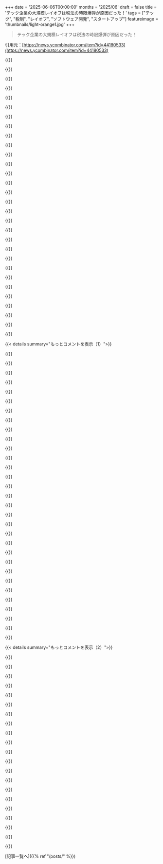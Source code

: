 +++
date = '2025-06-06T00:00:00'
months = '2025/06'
draft = false
title = 'テック企業の大規模レイオフは税法の時限爆弾が原因だった！'
tags = ["テック", "税制", "レイオフ", "ソフトウェア開発", "スタートアップ"]
featureimage = 'thumbnails/light-orange1.jpg'
+++

> テック企業の大規模レイオフは税法の時限爆弾が原因だった！

引用元：[https://news.ycombinator.com/item?id=44180533](https://news.ycombinator.com/item?id=44180533)




{{<matomeQuote body="条文[0]読んだ？コメントに変な誤解あるみたいだから、実際の条文を引用する価値あるかなって思ったんだ。短くて読みやすいよ。<br>一番重要なところは…<br>・ Subsection (a)は「特定の研究開発費」を、損金算入じゃなくて5年償却するように定めてる（paragraph (2)）。<br>・ Paragraph (c)(3)は特別ルールで、全てのソフトウェア開発費用を「研究開発費」としてカウントしないといけない。<br>これだけ。<br>全てのソフトウェア費用は研究開発費として扱って、研究開発費は損金算入じゃなくて償却しないといけない。つまり、全てのソフトウェア費用は5年償却ってこと。<br>意見を言う前に条文読むことを超オススメするよ。マジで曖昧じゃないし、ソフトウェア作る人、特にまだしっかりしてない会社（スタートアップとか）にとっては紛れもなく最悪だから。" userName="demosthanos" createdAt="2025/06/06 20:16:03" color="#ff5c5c">}}




{{<matomeQuote body="これってテック業界狙いってより、民主党狙いなんだよね。<br>みんな普通の会計の話だと思ってたけど、タイミングと再発効考えると、経済じゃなくて明らかに政治的なんだ。<br>この法は、大統領選のサイクル、特に次の大統領が民主党で共和党が下院多数の時に、目立つ経済悪化を引き起こすための戦略的な時限爆弾としてデザインされたんだ。<br>Bidenの経済を傷つけるために使われたし、次の大統領が民主党なら2030年にまた起きるよ。<br>延期されたとしても、中期選挙では会社がまた雇えるようになったことで、Trumpの大きな「経済的成果」として宣伝されるだろうね。<br>テック業界は単なる高名な餌食なんだ。マジでそんなに petty なんだよ。" userName="radley" createdAt="2025/06/06 20:45:54" color="">}}




{{<matomeQuote body="これ、最初に発効した2022年には民主党が大統領と下院をコントロールしてたじゃん（上院は2人少なかったけど、副大統領が同数カウントなら1人少ない）。<br>なんであの時変えようとしなかったの？<br>こういう税法の変更って、一度成立したら修正したり廃止したりできない理由とかあるのかな？" userName="victoro" createdAt="2025/06/06 21:17:43" color="">}}




{{<matomeQuote body="彼らは変えようとしたよ。<br>でも上院に邪魔するやつらがいたんだ。" userName="tomrod" createdAt="2025/06/06 21:50:12" color="">}}




{{<matomeQuote body="もしこれが2017年に可決されて、次の大統領任期に発効するってことなら、それってTrumpが連続2期目を勝てないと思わない限り、Bidenの任期で時限爆弾として機能しないんじゃない？<br>歴代大統領が連続2期当選してる歴史を考えると、Trumpは2022/2023年の税制変更が自分の問題になる可能性も十分考えられたはずだけど。" userName="_heimdall" createdAt="2025/06/07 00:14:24" color="">}}




{{<matomeQuote body="これ、どういう意味があるの？<br>会計を理解してる限りでは、これは報告される利益が高くなって、その結果法人税が増えるってことだよね。税金以外でキャッシュフローに影響はない。<br>スタートアップは、どっちのルールでもまだ利益出てないだろうし。損失を大きく報告するメリットってあるのかな？<br>最初に思ったのは、これってGoogleとかそういうとこに影響あって、スタートアップには関係ないんじゃ？ってこと。でも… R&D費用が安定してるなら…そんなに大きくない。どうせ5年以内に全部損金になるし。<br>だから…もしかしたら、そこそこ利益出てて、急成長してる会社が一番キツいのかも。5年分の紙上の利益を抱える余裕があまりない会社とか。<br>一方… R&D費用と営業費用の区別って実際どうやって決まるのか、知りたいな。<br>これは定量化できるはずだよね。ソフトウェア会社って、実際にどれくらい余分な資産を計上してるの？<br>これが「静かなる殺人者」として、実際に雇用にこれほど影響を与えたっていうのは疑問だね。" userName="netcan" createdAt="2025/06/07 10:35:46" color="#ff5733">}}




{{<matomeQuote body="これはかなりヤバいよ。<br>個人的にもすごく影響があった。俺は小さなR&Dショップなんだけど、基本的にはリスキーな長期研究プロジェクト全部やめざるを得なくなったんだ。<br>研究費用に加えて、その税金もほとんど前払いしないといけない。もしプロジェクトがうまくいかなくても、税金は手元から出ていくまま。<br>これはリスクを取ることへのペナルティだし、世界的な技術競争でアメリカのイノベーターの足を引っ張る。<br>ルールは記事に書かれてるよりもっとひどいよ。オープンソース開発者は二重苦なんだ。<br>IRSのこの資料のセクション6.4を見て。該当箇所はここだよ：<br>「しかし、研究提供者が研究受領者との契約条項のもとで財政的リスクを負わない場合でも、研究提供者が生じたSRE成果物を使用する権利を有する…研究提供者が契約のもとで行われたSRE活動に付随して支払った費用は、研究提供者のSRE費用であり、損金算入は許可されない…」<br>書かれてる通りだと、Windowsドライバーを書く請負業者は（クローズドソースの成果物に使用権がないから）費用を損金算入できるけど、Linuxドライバーを書く請負業者は（オープンソースのLinuxドライバーに使用権があるから）できないってこと。<br>https://www.irs.gov/pub/irs-drop/n-23-63.pdf" userName="bunnie" createdAt="2025/06/07 07:27:22" color="#ff5c5c">}}




{{<matomeQuote body="もし権力を持っていれば、それを修正できるんだけどね。<br>アメリカ政府の今の大きな問題は、一方の政党が政府の機能不全を選挙キャンペーンにしてるから、意図的にそうなるように最善を尽くしてるってことなんだ。" userName="adgjlsfhk1" createdAt="2025/06/07 01:32:34" color="">}}




{{<matomeQuote body="アメリカの好きなところは、他の国（例えば俺の故郷ロシアとか）と比べて、嘘やごまかしがほとんどないことだね。<br>その代わり、法律への敬意と、才能あるクリエイティブな会計士や弁護士の軍団がいるんだ。<br>あの古くなった「multi-used」サンドイッチの話、覚えてる？あれがあったおかげで、飲み屋が食べ物を提供するレストランになったんだ。<br>俺は会計士じゃないから、純粋なファンタジーとして推測するだけだけど、あなたのソフトウェアにハードウェアのチップ/ガジェットを追加すれば、同じようにソフトウェア開発をハードウェア/ガジェット開発に転換できるんじゃないかな。" userName="trhway" createdAt="2025/06/06 21:55:01" color="">}}




{{<matomeQuote body="うちみたいな小さい会社は2022年から採用止めてるんだ。雇いたいけど初期費用が高くてさ。法律が施行された時、多くの経営者はビックリしてたよ。会計士も議会が直すと思ってたって言ってたな。" userName="jweir" createdAt="2025/06/06 20:53:36" color="#38d3d3">}}




{{<matomeQuote body="プログレッシブとしては、民主党は上院でいつも邪魔されてる感じだよね…<br>共和党が強い州が多いから、民主党が上院で多数派になっても、ギリギリだし、共和党州の少数の民主党系議員に頼ってる。彼らは党とは一緒にやるけど、進歩派にとって大事なことには消極的。もしUSが平等ならこんな問題ないかもね。" userName="dragonwriter" createdAt="2025/06/06 22:31:37" color="">}}




{{<matomeQuote body="これ、MAGAがやったことの中でもサイテーだよ。テックスタートアップってマジで富の源なのに、これだと会社作るのが超難しくなる。こんなのがまだあって、誰も変えてないなんて信じらんないね。マジでバカどもに支配されてるわ。" userName="mountainriver" createdAt="2025/06/06 22:38:00" color="">}}




{{<matomeQuote body="あるスタートアップの例だけど、2人で働いてて給料がそれぞれ10万ドル。売上20万ドル。旧ルールだと利益ゼロで税金なし。新ルール（Section 174後）だと利益16万ドルになっちゃうんだ。売上と支出は同じなのにね。税率25％だと4万ドル税金！利益が出てないのに税金払わなきゃいけないのがヤバいんだ。キャッシュがないとキツいよ。" userName="gortok" createdAt="2025/06/07 15:44:59" color="#785bff">}}




{{<matomeQuote body="でもさ、もしトランプが大統領のまま議会を失ってたらどうなってただろうね？ここ何十年か見てると、大統領が再選されても、議会のどっちかか両方が野党になっちゃうって、結構ある話だよね。" userName="_heimdall" createdAt="2025/06/07 01:54:13" color="">}}




{{<matomeQuote body="人々を自分の考えになるまで“教育”するのには別の言い方があるんだよ。<br>「洗脳」ってね。<br>あなたと違う考え方とか意見を持ってる人がいるって、全然あり得る話なの知ってる？それが意見が合わない理由なんだよ。<br>良い考えだと思う人もいれば、悪い考えだと思う人もいる。それぞれ投票したり反対したりするんだ。" userName="mcsniff" createdAt="2025/06/07 16:19:48" color="">}}




{{<matomeQuote body="「＞もしアメリカがおおよそ平等な民主主義なら、これは問題にならないかも」ってコメントあるけど、「何とイコールなの？」って聞きたいな。平等って何を基準に言ってんのかな？" userName="rayiner" createdAt="2025/06/07 02:43:00" color="">}}




{{<matomeQuote body="いや、教育は洗脳じゃないよ。この二つの言葉は定義が違うんだ。一つは本来良いもの、もう一つは悪いもの。言葉って重要だし、言葉の定義も大事なんだよな。" userName="iancmceachern" createdAt="2025/06/07 16:52:28" color="">}}




{{<matomeQuote body="投票権の平等についてね。共和党がGerrymanderingを完璧にして、相手の票を薄めてるんだ。それに、投票のために休みが取れない人とか改名した人とか、自分たちに反対しそうな人たちの投票を妨害する他の手も使ってる。Ranked Choiceを阻止したり、First Past the Postを維持したりするのも、第三党の投票権を奪って現職を強くしてる。Trumpだって、投票者が少ない方が共和党には有利だって言ってたじゃん。" userName="paulryanrogers" createdAt="2025/06/07 03:29:25" color="#ff5c5c">}}




{{<matomeQuote body="「＞Section 174後、利益は毎年$160,000。収入と支出が同じだから手元にお金は残ってないのに、$160,000に税金を払う」ってコメントだけど、Startupから引き出した$200kがあるじゃん。あれ、ほとんどの人が稼ぐより全然多いよ。自分に$100k払えるんなら、税金だって払えるだけの稼ぎはあるんだろ。" userName="roflmao123" createdAt="2025/06/07 17:05:21" color="#785bff">}}




{{<matomeQuote body="でもさ、これってProgressives（進歩派）が支持しそうなことだよね（アメリカの大企業に税金をかけるって）。" userName="kenjackson" createdAt="2025/06/07 00:50:32" color="">}}




{{<matomeQuote body="科学的に合意されてることだけ教えて、道徳的な結論は親とか家庭に任せる教育システムだったら良いのにって思うな。でも、今ってそうなってないのは君も分かってるでしょ。" userName="thegrimmest" createdAt="2025/06/07 17:03:15" color="">}}




{{<matomeQuote body="俺は会計士じゃないけど、俺の理解だと、税金って利益じゃなくて収入にかかるんだよね。だから前は、全ての収入の20%くらいが法人所得税になってて、StartupはR＆Dにめっちゃお金使ってたからそれを全部控除できたんだ。でも今回の税金変わったせいで、控除額がかなり低くなる（もし俺の理解が合ってれば80%減）。" userName="calderwoodra" createdAt="2025/06/07 11:57:20" color="#ff5733">}}




{{<matomeQuote body="いや、彼らは税金払ってるよ。それぞれが自分の$100kには個人所得税を払ってるから。" userName="ccleve" createdAt="2025/06/07 17:26:20" color="">}}




{{<matomeQuote body="「＞投票権の平等。共和党がGerrymanderingを完璧に…」ってコメントへの返信だけど、このスレッドはSenate（上院）の話をしてるんだよ。SenateはGerrymanderされないんだ。両方の議員は州全体の選挙だから。もしそう見たいなら、Senateを「事前にGerrymanderされた」って見てもいいけど、それは1959年以降は州になってない地域だけの話。SenateのGerrymanderが見たいなら、1912年にNew Mexico州とArizona州が承認された頃まで遡らないとだよ。" userName="Kamq" createdAt="2025/06/07 04:29:20" color="#ff5733">}}




{{<matomeQuote body="ソフトウェアに減価償却を適用するのはダメな政策だよ。ソフトウェアってハイリスクだし、5年も安定した収入を保証できないでしょ。ほとんどのスタートアップは5年も生き残れないから、結局控除の恩恵を受けられないんだ。これじゃあ、アメリカのソフトウェア産業は終わるね。" userName="sampton" createdAt="2025/06/06 20:47:39" color="#38d3d3">}}




{{<matomeQuote body="アメリカのソフトウェアが強いのは、スタートアップのおかげ？それとも巨大な独占企業のおかげかな？だってAAPLやGOOG、FBって、税金かかる前の所得なんてない時から製品作ってたよね？今回の税法変更、彼らが創業した時に影響あったと思う？" userName="timewizard" createdAt="2025/06/06 21:14:28" color="">}}




{{<matomeQuote body="減価償却って、顕微鏡とかPCみたいにちゃんと価値があるものにはいいと思うんだ。会社が潰れてもPCは売れるしね。でもコードを売る？笑<br>コードなんて、ぶっちゃけ負債みたいなもんでしょ :)" userName="jopsen" createdAt="2025/06/06 23:01:50" color="#ff5c5c">}}




{{<matomeQuote body="＞コードを売る？笑 -- コードはむしろ負債みたいなもんだよ :)<br>大事なのは、議員（あんまり詳しくないか、マジでバカ）が、メディアの情報とか現実知らないせいで、コードに価値があると思ってるかもってことじゃないかな。" userName="Supermancho" createdAt="2025/06/06 23:12:12" color="">}}




{{<matomeQuote body="減価償却なんて、とにかく悪い政策！コストがかかったら、すぐに全額経費にできるべきなんだよ。設備だろうとソフトウェアだろうと、そこは関係ないでしょ。" userName="kccqzy" createdAt="2025/06/07 10:35:25" color="">}}




{{<matomeQuote body="FBって、多分だけど設立された時、税金で国家情報機関から密かに資金援助されてたんじゃない？そしたら初期の商業的なプレッシャーがすごく減ったはずだよ。DARPAのProject LifeLogってのがあって…それがキャンセルされたのが2004年2月4日なんだけど、なんとFacebookができたのと全く同じ日なんだ。https://en.m.wikipedia.org/wiki/DARPA_LifeLog https://en.m.wikipedia.org/wiki/Facebook これを偶然って言うならそれでもいいけど、俺はアメリカの情報機関みたいなデカくてヤバい組織が俺らの自由犠牲にして思い通りになる“偶然”は、どうも信じられないね。" userName="anonym29" createdAt="2025/06/06 21:42:15" color="">}}




{{< details summary="もっとコメントを表示（1）">}}

{{<matomeQuote body="それにはめちゃくちゃ反対だなぁ…例えば、これから10年間有効な保険の費用があったとするじゃん？10年分のサービスにお金を払ってるんだから、それは10年かけて減価償却されるべきだよ。" userName="dsauerbrun" createdAt="2025/06/07 13:19:54" color="">}}




{{<matomeQuote body="あなたが言ってたことに追加だけど、これは議員たちが投票する法案をちゃんと読み込んで、深く考えてるって前提があるよね。でも、彼らはそんなことしてないよ。" userName="tomrod" createdAt="2025/06/07 02:17:35" color="">}}




{{<matomeQuote body="まあ、たぶん主張したいのは、彼ら（GAFAとか）に課税所得がなかった理由の一つは、開発費を減価償却しなくてよかったって事実だ、ってことじゃない？" userName="kopecs" createdAt="2025/06/06 21:34:37" color="">}}




{{<matomeQuote body="Microsoft, Google, Appleみたいな大手ハイテク企業ってさ、国家の情報機関が裏で操ってるんじゃないか？ってよく思うんだよね。GoogleはCIAが作ったっていう2015年の記事 [0] もあったし。今の「クソ化」（enshitification）とか、利用者の選択肢を奪おうとする必死さもこれで説明つく気がするよ。<br>[0]: https://medium.com/insurge-intelligence/how-the-cia-made-goo..." userName="trinsic2" createdAt="2025/06/06 22:02:24" color="">}}




{{<matomeQuote body="でもさ、保険契約で前払いが必要だと、まるっと10年分の保険料をドブに捨てることになるじゃん。償却ってさ、実際のキャッシュフローとは完全に切り離されちゃうんだよね。" userName="kccqzy" createdAt="2025/06/07 13:20:53" color="">}}




{{<matomeQuote body="高校の優等クラスでこの話（システムのヤバさ）をしたら、首席だったやつに馬鹿にされたのを覚えてるよ。システムは俺が生まれる前から壊れてたけど、洗脳のおかげで成り立ってるんだ。1992-1993年のブルーリボンスクールだったのにね。これ見てよ。https://www.ed.gov/sites/ed/files/programs/nclbbrs/list-2003..." userName="Supermancho" createdAt="2025/06/07 03:06:28" color="">}}




{{<matomeQuote body="「USソフトウェア支配の終焉」って結局何なの？ 本社がアメリカにある会社が作ったソフトウェアのこと？ それともアメリカ人が作ったもの？ もし前者だけなら、終わってくれてせいせいするけどね。" userName="Hilift" createdAt="2025/06/07 11:44:43" color="">}}




{{<matomeQuote body="そうそう、スタートアップって給料が一番の出費だからさ、税金払うのがずっと早まるよね。年間に経費にできるのが一部だけになっちゃうし。ちょっとでも売り上げがあって、まだキャッシュフローがマイナスで、短期で成果を出さなきゃいけない若い会社にとっては、この税法変更はちょっとキツくなるだろうね。" userName="joshuanapoli" createdAt="2025/06/06 21:43:12" color="#ff5733">}}




{{<matomeQuote body="償却ってのはさ、会計とか税金のためのものだよ。最初の年にドカンとマイナスが出るのはおかしいって。キャッシュフローとは切り離すべきなんだ。だってキャッシュフローだけじゃ会社の全体像は分からないけど、資産とか利益を見れば全部わかるじゃん。" userName="charlieyu1" createdAt="2025/06/07 22:09:14" color="#45d325">}}




{{<matomeQuote body="会社が作ったソフトウェアって、破産した時にしょっちゅう売られてるんだよ。専門にしてる友達が何人かいてさ、今もソフトウェアの一部を切り離すっていう契約を2件やってるって言ってた。" userName="bearjaws" createdAt="2025/06/07 02:03:13" color="">}}




{{<matomeQuote body="上院に送られてくる法案を全部読むって、年間で聖書を2冊読むくらい大変らしいよ。キャスティングボートを握る議員なら読むかもしれないけど、党派の超ヤバい議員たちはどうなの？" userName="sigwinch" createdAt="2025/06/08 21:50:04" color="">}}




{{<matomeQuote body="アメリカがどうなってるかは知らないけど、イギリスのHMRC（税務署）は毎年小切手を送ってくれてたよ。R&Dの研究開発費の控除が税金より多い場合は、還付金がもらえるからね。" userName="madaxe_again" createdAt="2025/06/06 21:56:42" color="#38d3d3">}}




{{<matomeQuote body="収益ベースの利益の一般的な定義、俺も好きじゃないな。それよりフリーキャッシュフローの方が見たいね。" userName="kccqzy" createdAt="2025/06/09 00:44:15" color="">}}




{{<matomeQuote body="＞コードはむしろ負債だよね笑<br>マジでそう！俺のもそうだわ！" userName="ndesaulniers" createdAt="2025/06/09 01:06:37" color="">}}




{{<matomeQuote body="MicrosoftがSkypeを買った理由って、なんでだと思う？" userName="cjbgkagh" createdAt="2025/06/06 22:08:44" color="">}}




{{<matomeQuote body="Googleって見た目と違うんだってさ。<br>https://wikileaks.org/google-is-not-what-it-seems/" userName="hackandthink" createdAt="2025/06/07 04:34:00" color="">}}




{{<matomeQuote body="現実的に言うと、それはソフトウェアを資産とする考え方より、俺たちが作るソフトウェアの質について言ってることだよね。" userName="jppope" createdAt="2025/06/07 23:14:22" color="">}}




{{<matomeQuote body="Lawmaker（議員）って言葉は紛らわしいな。実際に法を作ってロビー活動する人たちは結構知ってるだろうけど。議員はLaw voter（投票者）であってMaker（作成者）じゃない。文字通り法律を設計するんじゃなく、言われた通りに投票してるだけだよ。" userName="bonoboTP" createdAt="2025/06/07 14:48:08" color="">}}




{{<matomeQuote body="それは些細なことじゃないよ。1000万ドル以下の会社にはかなり影響があるんだ。" userName="tomrod" createdAt="2025/06/06 21:48:44" color="#ff5733">}}




{{<matomeQuote body="＞米国のソフト覇権はスタートアップのおかげ？それとも巨大独占企業？<br>たぶん両方じゃない。巨大な貿易赤字のおかげだよ。それのおかげで米国の消費者は生産より多く消費できた。つまり、何も返す期待なく何かを受け取れる。技術に関していえば、実質無料でサービスを提供して市場を支配できた。他の国じゃ競争できない。<br>＞AAPL、GOOG、FBは課税所得できる前に製品作ったよね？<br>だから課税所得がなかったって言えるんじゃない？収益あっても開発費が経費にならなければ課税対象になる。昔のビジネスモデルが通用しなくなったのはそのためだよ。" userName="9rx" createdAt="2025/06/06 22:14:50" color="#ff33a1">}}




{{<matomeQuote body="小さい機敏なイノベーターから始まったんだ。それが2000年代のパテントトロールの圧迫でビッグテックに移った。莫大な価値は、繋がりのある腐敗したクソ野郎ども少数の手に渡ったんだ。" userName="hackernoops" createdAt="2025/06/07 01:52:32" color="">}}




{{<matomeQuote body="この税法改正は、利益じゃなくて経費に響くんだよ。<br>特に自社開発ソフト関連の人件費は償却しないといけなくなった。<br>これで多くの企業の計画がおかしくなったし、中小企業は自社ソフト開発なんて無理ゲーになった。<br>内部ツールの設定まで対象だから、監査の時マジ大変そう。" userName="tomrod" createdAt="2025/06/06 21:46:00" color="#ff33a1">}}




{{<matomeQuote body="開発にかけた費用を償却するけど、そのソフトの実際の価値はそれより全然低いんだよ。" userName="tomrod" createdAt="2025/06/07 02:16:36" color="">}}




{{<matomeQuote body="マジありえない、これおかしくない？<br>社員の給料って、商売する上での他の経費と何が違うの？<br>もしこれが原材料費で起きたらどうなるか想像してみてよ。<br>レストランが仕入れた食材のたった20%しか経費にできないとか、赤字でも税金払わされるとかさ。<br>原価でこんなことやられたら絶対大騒ぎでしょ。<br>なんで人件費だけ違うわけ？意味わかんない。" userName="potamic" createdAt="2025/06/05 05:34:40" color="#ff33a1">}}




{{<matomeQuote body="企業の最低税率がないと考えれば、この改正も理屈は通るんだよね。<br>Amazonみたいな巨大企業は、税金払うより利益を全部自分とこに使いたいじゃん。<br>Section 174 は、研究費を全額控除できたから、企業は利益を0%に見せるために人増やしたり解雇したりできた。<br>今回の改正でその抜け穴は塞がったけど、やり方が雑すぎ。<br>研究開発の控除自体は良いアイデアだけど、抜け穴だけ賢く塞げばよかったんだよ。" userName="altairprime" createdAt="2025/06/06 19:32:44" color="#785bff">}}




{{<matomeQuote body="例えばレストランが開店前に大量のテーブルや椅子、設備を揃えるとするじゃん。<br>（飛行機買う航空会社とか、ホテル建てるホテルチェーンでもいいよ。）<br>これって何年も使うものでしょ？<br>そういう複数年価値があるものを、作った年に全額経費にできると思う？<br>ソフトウェア開発もさ、作った年にだけ価値があるわけ？<br>それとも何年も続くの？" userName="sokoloff" createdAt="2025/06/06 19:16:22" color="#38d3d3">}}




{{<matomeQuote body="何かを経費じゃなく何年かに分けて控除させるのは、それ自体に売れる価値（再販価値）があるからだよ。<br>でも社員の時間には売れる価値なんてないじゃん？使ったら終わり。<br>だから給料は経費であって投資じゃないんだ。<br>Section 174 の改正が正当化されるとすれば、それはR&Dで作ったものが売れる資産になるから、ってことくらい。<br>でも、R&Dって昔から国が奨励してきたことだよね？<br>2022年から急にR&Dを discourage する理由なんて全然ない。<br>ただのミスにしか見えないな。" userName="demosthanos" createdAt="2025/06/06 19:34:40" color="#ff5c5c">}}




{{<matomeQuote body="＞ 国が2022年からR&Dを discourage する理由は何一つ見当たらない、ただのミスにしか見えない。<br>特定の税優遇を無くして、みんなにとって公平なルールにするのは、R&Dを discourage することじゃないよ。<br>そういう優遇があるたびに、税金払ってる国民が損してるんだ。<br>電気自動車とかトウモロコシに補助金出すのが永遠に続くわけじゃないのと一緒。" userName="Retric" createdAt="2025/06/06 19:38:08" color="">}}




{{<matomeQuote body="会社は給料に税金払ってるし、社員も所得税払ってるんだよ。<br>この改正で一番困るのは、株主とかトップじゃなくて、レイオフされたり福利厚生失ったり、給料据え置きで仕事増える一般社員。<br>結局、この改正でソフト開発者がめっちゃ高くなっただけ。<br>開発者自身の給料が増えたわけじゃないのにね。" userName="thayne" createdAt="2025/06/06 19:56:32" color="#785bff">}}




{{<matomeQuote body="＞ Amazonは税金払うより利益を全部自社で使いたいだろう。それがなぜ悪いの？<br>そのお金は結局、経済の中で使われるんだよ。<br>Amazonは新しいオフィス建てたり、データセンター作ったり、R&Dやったり。<br>たとえ役員が massive なボーナスをもらっても、それは個人所得として法人税より高い税率で税金かかるんだし。" userName="cyberax" createdAt="2025/06/06 20:19:29" color="">}}

{{</details>}}




{{< details summary="もっとコメントを表示（2）">}}

{{<matomeQuote body="誰にとっての公平なルールなの？<br>R&Dを奨励することって、誰か損する人がいたの？<br>R&Dが盛んな企業って、お互いに競争してたんでしょ？<br>初期に赤字でも新しいもの作ったら税金払わなくて済むっていう、みんなにとってフェアな環境だったじゃん。<br>今回の改正で変わったのは、もう既に稼ぎまくってる古い大企業が有利になって、競争の場が un-level になっただけだよ。" userName="demosthanos" createdAt="2025/06/06 19:43:26" color="#45d325">}}




{{<matomeQuote body="経済にお金回すなら、高給取りに払うか税金にして低所得者支援に使うか、どっちがいいんだろ？イノベーションの観点から考えてるけど、答えは出ないな。" userName="californical" createdAt="2025/06/06 20:27:05" color="">}}




{{<matomeQuote body="R&D優遇は納税者が損するし、市場競争を歪めるってさ。無制限に金を注いでも効率的じゃないし、中央計画みたいになっちゃうから良くないって言ってるよ。" userName="Retric" createdAt="2025/06/06 19:48:15" color="">}}




{{<matomeQuote body="コメ1への返信だよ。お金は税金より民間投資に回すべきだって！Amazonの例みたいに、結局ブルーカラーにもお金は行くし。社会保障も必要だけど、金利ほぼゼロみたいな時に限るべきだってさ。民間の方が効率的だもん。" userName="cyberax" createdAt="2025/06/06 20:39:09" color="#ff33a1">}}




{{<matomeQuote body="過去30年の経済見ても、まだネオリベがいいって思うの？って言ってるよ。" userName="shafyy" createdAt="2025/06/06 21:26:07" color="">}}




{{<matomeQuote body="アメリカはソフト開発者の給料が高すぎだってさ。今回の件で下がればいいって言ってる。製造業みたいに他の国との賃金格差でダメにならないよう、テックも賃金均等化すべきだっていう主張だよ。" userName="warkdarrior" createdAt="2025/06/06 20:16:21" color="">}}




{{<matomeQuote body="税優遇を無くしてR&Dが減ったなら、それは優遇がR&Dを後押ししてた証拠だってさ。今回のレイオフがそのせいなら、優遇撤廃はR&Dを減らしたわけで、アメリカに良いわけないって言ってるよ。" userName="kelnos" createdAt="2025/06/06 20:04:18" color="#785bff">}}




{{<matomeQuote body="コメ6への反論だね。ゼロ補助金が普通の状態なんだから、優遇辞めたのはR&Dを積極的に邪魔してるわけじゃないって。道を除雪しないのと一緒って例えで説明してるよ。" userName="Retric" createdAt="2025/06/06 20:38:52" color="">}}




{{<matomeQuote body="政府の助成金の話じゃなくて、民間企業が製品開発にかけるお金の話だって言ってるよ。" userName="jt2190" createdAt="2025/06/06 20:07:08" color="">}}




{{<matomeQuote body="お金は融通がきくから、税金100ドル減らすのと、直接100ドルあげるのは全然変わらないって言ってるよ。" userName="Retric" createdAt="2025/06/06 20:09:59" color="">}}




{{<matomeQuote body="工場を建てる時の建設作業員の時間は？って聞いてる。税法がソフト開発を資本支出として扱ってることと似てる点を指摘してるみたいだよ。" userName="twoodfin" createdAt="2025/06/06 19:46:56" color="">}}




{{<matomeQuote body="それって映画とか、長年にわたって収益を生む価値のある他の無形資産でも同じだよ。<br>あと、データセンターのサーバーとかレストランの厨房設備みたいな有形資産でもたくさんやってるんだ。" userName="gnopgnip" createdAt="2025/06/07 05:04:55" color="">}}




{{<matomeQuote body="ざっと調べたところ、建設作業費は発生した年に経費として控除できるようだけど。そうじゃないって証拠、何か持ってる？" userName="demosthanos" createdAt="2025/06/06 19:50:14" color="#785bff">}}




{{<matomeQuote body="貧困を平等にしたいなら、EUに引っ越せばいいんじゃない？<br>いい家を持つとか、資産を築くのは諦めなよ—それは旧家のお金持ちだけの特権だから。<br>アメリカでは、ソフトウェアがいまだにアメリカンドリームを掴む数少ない方法の一つなんだ。<br>俺はこの国に、一生懸命働いてお金を稼ぐために来たんだよ。" userName="systemf_omega" createdAt="2025/06/07 12:25:45" color="">}}




{{<matomeQuote body="＞あらゆる会社が労働者やオフィススペースなんかを奪い合ってるって？<br>うちの会社は完全リモートだし、R&Dをやってない会社では誰も働かないよ。<br>今や専門職のほぼ全体が5年償却させられてるんだ。<br>＞経済は一般的に中央計画がない方が効率的だって？<br>昔の税法は”中央計画”じゃないよ、政府が損失に対して税金を強制しないっていう、すごくまともな性質を持ってただけ。<br>このシナリオ[0]が今や可能になっちゃった。前はありえなかったんだ。<br>これは壊滅的なレベルの馬鹿げた話で、神の見えざる手とかいうデタラメじゃ正当化できないよ。<br>https://news.ycombinator.com/item?id=44204353" userName="demosthanos" createdAt="2025/06/06 19:56:39" color="#785bff">}}




{{<matomeQuote body="ソフトウェアとか、労働力中心のスタートアップは、市場で確立する前に税金を払うために、追加で私的な資金を調達すべきだって主張してるの？具体的に何を言いたいのか、よくわからないな。" userName="jt2190" createdAt="2025/06/06 20:27:51" color="">}}




{{<matomeQuote body="もう一つの利害関係者、一般市民も忘れちゃダメだよ。<br>開発者には辛いのはわかるけど、他の従業員には何か違いがある？<br>ジョーの配管屋が税金払うのに、ジェーンのAdTech会社が払わないのはなんで？<br>確かに、R&Dに投資するメリットは全体的にあるし、テックはたくさんの成長を牽引したから、それを奨励するのは経済全体にとって報われただろうね。<br>でもそれが永遠に続くかな？たぶん？" userName="californical" createdAt="2025/06/06 20:21:51" color="#ff33a1">}}




{{<matomeQuote body="デフォルトの状態っていうのは、昨日までのことだよ。<br>社会のリーダーたちが重視する優先事項に対する補助金や支援なしで、一つでも重要な文明が機能したなんて、知ったらびっくりするね。" userName="anp" createdAt="2025/06/06 22:50:52" color="">}}




{{<matomeQuote body="君、誤解してるかもしれないね。<br>ほとんどの場合、償却を選ぶことができるんだよ。<br>この件では、強制的に償却させられる、それがスタートアップにとっては大きな問題なんだ。" userName="Schiendelman" createdAt="2025/06/07 10:23:20" color="#38d3d3">}}




{{<matomeQuote body="＞R&Dやってない会社じゃ働かないって？<br>一生無職でいるつもり？それはありえない極端なケースで、税法を調整するほどの価値はないと思うけど、ありそうもないね。<br>＞損失に課税しないって？<br>R&Dは投資だよ。税金は会社が利益を出してる場合にだけ払うんだ。<br>もし会社がR&Dに年間100万ドル使ってて、長期的な価値を80万ドルも追加してないなら、理論的には君が正しいかもね。<br>でもその時点でもうR&Dやってないか、やるのが下手すぎて、政府がそんな活動を奨励すべきじゃないんだ。" userName="Retric" createdAt="2025/06/06 20:15:42" color="#785bff">}}

{{</details>}}



[記事一覧へ]({{% ref "/posts/" %}})
